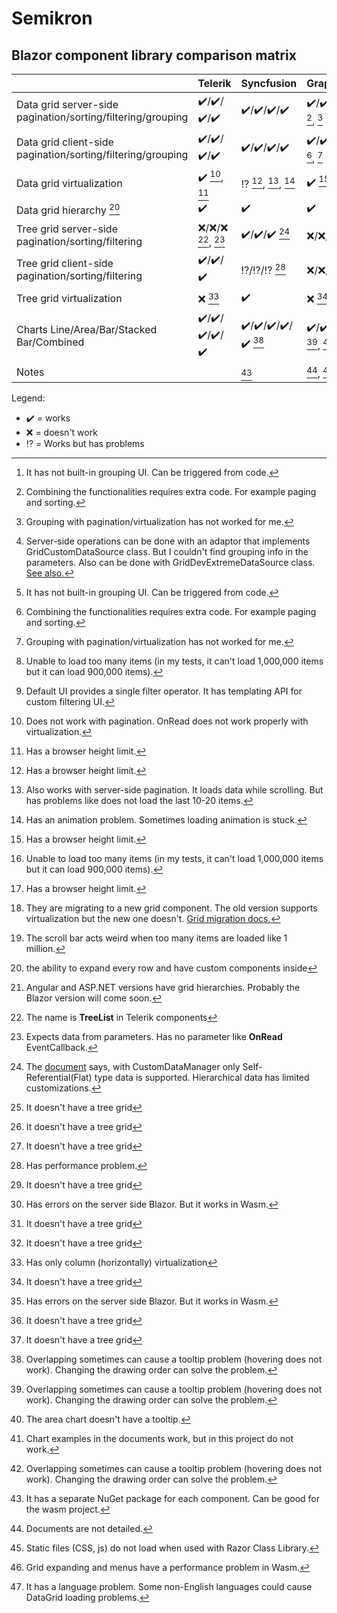 # Semikron

## Blazor component library comparison matrix

||Telerik|Syncfusion|GrapeCity/C1|Infragistics|DevExpress|Radzen|
|-|-|-|-|-|-|-|
|Data grid server-side pagination/sorting/filtering/grouping|:heavy_check_mark:/:heavy_check_mark:/:heavy_check_mark:/:heavy_check_mark:|:heavy_check_mark:/:heavy_check_mark:/:heavy_check_mark:/:heavy_check_mark:|:heavy_check_mark:/:heavy_check_mark:/:heavy_check_mark:/:interrobang: [^c1_grid_group_ui], [^c1_grid_implementation], [^c1_grid_group_problem]|:x:/:x:/:x:/:x:|:heavy_check_mark:/:heavy_check_mark:/:heavy_check_mark:/:x: [^devexpress_grid_server_fetch]|
|Data grid client-side pagination/sorting/filtering/grouping|:heavy_check_mark:/:heavy_check_mark:/:heavy_check_mark:/:heavy_check_mark:|:heavy_check_mark:/:heavy_check_mark:/:heavy_check_mark:/:heavy_check_mark:|:heavy_check_mark:/:heavy_check_mark:/:heavy_check_mark:/:interrobang: [^c1_grid_group_ui], [^c1_grid_implementation], [^c1_grid_group_problem]|:heavy_check_mark:/:heavy_check_mark:/:heavy_check_mark:/:heavy_check_mark: [^infragistics_grid_data_size_limit]|:heavy_check_mark:/:heavy_check_mark:/:heavy_check_mark:/:heavy_check_mark: [^devexpress_grid_filter_operators]|:heavy_check_mark:/:heavy_check_mark:/:heavy_check_mark:/:heavy_check_mark:|
|Data grid virtualization|:heavy_check_mark: [^telerik_virtualization], [^virtualization_limits]|:interrobang: [^virtualization_limits], [^syncfusion_virtualization], [^syncfusion_virt_anim_prob]|:heavy_check_mark: [^virtualization_limits]|:heavy_check_mark: [^infragistics_grid_data_size_limit]|:interrobang: [^virtualization_limits], [^devexpress_grid_virt_versions]|:heavy_check_mark: [^radzen_grid_virt_data_size]|
|Data grid hierarchy [^hierarchy]|:heavy_check_mark:|:heavy_check_mark:|:heavy_check_mark:|:x: [^infragistics_grid_hierarchy]|:heavy_check_mark:|:heavy_check_mark:|
|Tree grid server-side pagination/sorting/filtering|:x:/:x:/:x: [^telerik_tree_grid_info], [^telerik_tree_grid]|:heavy_check_mark:/:heavy_check_mark:/:heavy_check_mark: [^syncfusion_tree_grid_server_side]|:x:/:x:/:x: [^no_tree_grid]|:x:/:x:/:x:/:x:|:x:/:x:/:x: [^no_tree_grid]|:x:/:x:/:x: [^no_tree_grid]|
|Tree grid client-side pagination/sorting/filtering|:heavy_check_mark:/:heavy_check_mark:/:heavy_check_mark:|:interrobang:/:interrobang:/:interrobang: [^performance_problem]|:x:/:x:/:x: [^no_tree_grid]|:interrobang:/:interrobang:/:interrobang: [^infragistics_tree_grid_server_blazor]|:x:/:x:/:x: [^no_tree_grid]|:x:/:x:/:x: [^no_tree_grid]|
|Tree grid virtualization|:x: [^telerik_tree_grid_virtualization]|:heavy_check_mark:|:x: [^no_tree_grid]|:interrobang: [^infragistics_tree_grid_server_blazor]|:x:[^no_tree_grid]|:x:[^no_tree_grid]|
|Charts Line/Area/Bar/Stacked Bar/Combined|:heavy_check_mark:/:heavy_check_mark:/:heavy_check_mark:/:heavy_check_mark:/:heavy_check_mark:|:heavy_check_mark:/:heavy_check_mark:/:heavy_check_mark:/:heavy_check_mark:/:heavy_check_mark: [^chart_order_overlap]|:heavy_check_mark:/:heavy_check_mark:/:heavy_check_mark:/:heavy_check_mark:/:heavy_check_mark: [^chart_order_overlap], [^c1_chart_area_no_tooltip]|:interrobang:/:interrobang:/:interrobang:/:interrobang:/:interrobang: [^infragistics_charts_dont_work]|:heavy_check_mark:/:heavy_check_mark:/:heavy_check_mark:/:heavy_check_mark:/:heavy_check_mark: [^chart_order_overlap]|
|Notes||[^syncfusion]|[^c1_bad_docs], [^c1_static_file_problem], [^c1_wasm_performance_problem]|[^infragistics_lang_problem]|

Legend:
- :heavy_check_mark: = works
- :x: = doesn't work
- :interrobang: = Works but has problems

[^hierarchy]: the ability to expand every row and have custom components inside
[^performance_problem]: Has performance problem.
[^chart_order_overlap]: Overlapping sometimes can cause a tooltip problem (hovering does not work). Changing the drawing order can solve the problem.
[^no_tree_grid]: It doesn't have a tree grid
[^telerik_virtualization]: Does not work with pagination. OnRead does not work properly with virtualization.
[^virtualization_limits]: Has a browser height limit.
[^telerik_tree_grid_info]: The name is **TreeList** in Telerik components
[^telerik_tree_grid]: Expects data from parameters. Has no parameter like **OnRead** EventCallback.
[^telerik_tree_grid_virtualization]: Has only column (horizontally) virtualization
[^syncfusion]: It has a separate NuGet package for each component. Can be good for the wasm project.
[^syncfusion_virtualization]: Also works with server-side pagination. It loads data while scrolling. But has problems like does not load the last 10-20 items.
[^syncfusion_virt_anim_prob]: Has an animation problem. Sometimes loading animation is stuck.
[^syncfusion_tree_grid_server_side]: The [document](https://blazor.syncfusion.com/documentation/treegrid/custom-binding) says, with CustomDataManager only Self-Referential(Flat) type data is supported. Hierarchical data has limited customizations.
[^c1_chart_area_no_tooltip]: The area chart doesn't have a tooltip.
[^c1_grid_group_ui]: It has not built-in grouping UI. Can be triggered from code.
[^c1_grid_group_problem]: Grouping with pagination/virtualization has not worked for me.
[^c1_bad_docs]: Documents are not detailed.
[^c1_grid_implementation]: Combining the functionalities requires extra code. For example paging and sorting.
[^c1_static_file_problem]: Static files (CSS, js) do not load when used with Razor Class Library.
[^c1_wasm_performance_problem]: Grid expanding and menus have a performance problem in Wasm.
[^infragistics_lang_problem]: It has a language problem. Some non-English languages could cause DataGrid loading problems.
[^infragistics_grid_data_size_limit]: Unable to load too many items (in my tests, it can't load 1,000,000 items but it can load 900,000 items).
[^infragistics_grid_hierarchy]: Angular and ASP.NET versions have grid hierarchies. Probably the Blazor version will come soon.
[^infragistics_tree_grid_server_blazor]: Has errors on the server side Blazor. But it works in Wasm.
[^infragistics_charts_dont_work]: Chart examples in the documents work, but in this project do not work.
[^devexpress_grid_filter_operators]: Default UI provides a single filter operator. It has templating API for custom filtering UI.
[^devexpress_grid_virt_versions]: They are migrating to a new grid component. The old version supports virtualization but the new one doesn't. [Grid migration docs.](https://docs.devexpress.com/Blazor/403162/grid/migrate-from-data-grid-to-grid)
[^devexpress_grid_server_fetch]: Server-side operations can be done with an adaptor that implements GridCustomDataSource class. But I couldn't find grouping info in the parameters. Also can be done with GridDevExtremeDataSource class. [See also.](https://docs.devexpress.com/Blazor/403737/grid/bind-to-data#queryable-collections-as-http-services)
[^radzen_grid_virt_data_size]: The scroll bar acts weird when too many items are loaded like 1 million.
